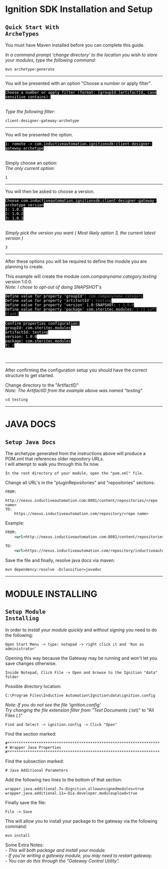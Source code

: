 

<b>Ignition SDK Installation and Setup</b>
===================================

<code>Quick Start With ArcheTypes</code>
---------------------------
You must have Maven installed before you can complete this guide.

*In a command prompt 'change directory' to the location you wish to store your modules, type the following command:*

    mvn archetype:generate

--------

You will be presented with an option "Choose a number or apply filter". </br>

<kbd style="background-color: #000000; color: white; font-style: bold; font-size: 12px;">
Choose a number or apply filter (format: [groupId:]artifactId, case sensitive contains):
</kbd>
</br></br>

*Type the following filter:*

    client-designer-gateway-archetype

---------

You will be presented the option.

<kbd style="background-color: #000000; color: white; font-style: bold; font-size: 12px">1: remote -> com.inductiveautomation.ignitionsdk:client-designer-gateway-archetype</kbd>
</br></br>

Simply choose an option:</br>
*The only current option:*

    1

---------

You will then be asked to choose a version.

<kbd style="background-color: #000000; color: white; font-style: bold; font-size: 12px">
Choose com.inductiveautomation.ignitionsdk:client-designer-gateway-archetype version
</kbd></br>
<kbd style="background-color: #000000; color: white; font-style: bold; font-size: 12px">
1: 1.0.1</kbd></br>
<kbd style="background-color: #000000; color: white; font-style: bold; font-size: 12px">
2: 1.0.2</kbd></br>
<kbd style="background-color: #000000; color: white; font-style: bold; font-size: 12px">
3: 1.0.3</kbd></br></br>


*Simply pick the version you want ( Most likely option 3, the current latest version )*

    3

--------

After these options you will be required to define the module you are planning to create. </br>

This example will create the module *com.companyname.category.testing* version 1.0.0. </br>
*Note: I chose to opt-out of doing SNAPSHOT's*</br>


<kbd style="background-color: #000000; color: white; font-style: bold; font-size: 12px">
Define value for property 'groupId': <bold style="color: gray;">com.companyname.category</bold>
</kbd></br>

<kbd style="background-color: #000000; color: white; font-style: bold; font-size: 12px">
Define value for property 'artifactId': <bold style="color: gray;">testing</bold>
</kbd></br>

<kbd style="background-color: #000000; color: white; font-style: bold; font-size: 12px">
Define value for property 'version' 1.0-SNAPSHOT: : <bold style="color: gray;">1.0.0</bold>
</kbd></br>

<kbd style="background-color: #000000; color: white; font-style: bold; font-size: 12px">
Define value for property 'package' com.steritec.modules: : <bold style="color: gray;">(I Left Blank)</bold>
</kbd></br></br>

<kbd style="background-color: #000000; color: white; font-style: bold; font-size: 12px">
Confirm properties configuration:
</kbd></br>

<kbd style="background-color: #000000; color: white; font-style: bold; font-size: 12px">
groupId: com.steritec.modules
</kbd></br>

<kbd style="background-color: #000000; color: white; font-style: bold; font-size: 12px">
artifactId: testing
</kbd></br>

<kbd style="background-color: #000000; color: white; font-style: bold; font-size: 12px">
version: 1.0.0
</kbd></br>

<kbd style="background-color: #000000; color: white; font-style: bold; font-size: 12px">
package: com.steritec.modules
</kbd></br>

<kbd style="background-color: #000000; color: white; font-style: bold; font-size: 12px">
Y: <bold style="color: gray;">Y</bold>
</kbd></br>
</br></br>

-------

After confirming the configuration setup you should have the correct structure to get started.

Change directory to the "ArtifactID"</br>
*Note: The ArtifactID from the example above was named "testing"*

    cd testing

------

<b>JAVA DOCS</b>
=====
<code>Setup Java Docs</code>
-------------------------------

The archetype generated from the instructions above will produce a POM.xml that references older repository URLs.</br>
I will attempt to walk you through this fix now.


    In the root directory of your module, open the "pom.xml" file.

Change all URL's in the "pluginRepositories" and "repositories" sections:

    FROM:
        http://nexus.inductiveautomation.com:8081/content/repositories/<repo name>
    TO:
        https://nexus.inductiveautomation.com/repository/<repo name>

Example:

```XML
FROM:
    <url>http://nexus.inductiveautomation.com:8081/content/repositories/inductiveautomation-releases</url>

TO:
    <url>https://nexus.inductiveautomation.com/repository/inductiveautomation-releases</url>
```

Save the file and finally, resolve java docs via maven:

    mvn dependency:resolve -Dclassifier=javadoc

--------------------
<b>MODULE INSTALLING</b>
==================
<code>Setup Module Installing</code>
------------------------------------

In order to *install your module quickly* and *without signing* you need to do the following:

    Open Start Menu -> type: notepad -> right click it and 'Run as administrator'

Opening this way because the Gateway may be running and won't let you save changes otherwise.

    Inside Notepad, Click File -> Open and browse to the Ignition "data" folder

Possible directory location:

    C:\Program Files\Inductive Automation\Ignition\data\ignition.config

*Note: If you do not see the file 'ignition.config' </br>
Try changing the file extension filter from "Text Documents (*.txt)" to "All Files (*.*)"

    Find and Select -> ignition.config -> Click "Open"

Find the section marked:

    #********************************************************************
    # Wrapper Java Properties
    #********************************************************************

Find the subsection marked:

    # Java Additional Parameters

Add the following two lines to the bottom of that section:

    wrapper.java.additional.7=-Dignition.allowunsignedmodules=true
    wrapper.java.additional.11=-Dia.developer.moduleupload=true

Finally save the file:

    File -> Save

This will allow you to install your package to the gateway via the following command:</br>

    mvn install

Some Extra Notes: </br>
*- This will both package and install your module.* </br>
*- If you're writing a gateway module, you may need to restart gateway.* </br>
*- You can do this through the "Gateway Control Utility".*

